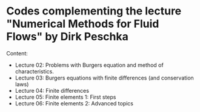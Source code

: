 # Codes complementing the lecture "Numerical Methods for Fluid Flows" by Dirk Peschka

Content:

- Lecture 02: Problems with Burgers equation and method of characteristics.
- Lecture 03: Burgers equations with finite differences (and conservation laws)
- Lecture 04: Finite differences
- Lecture 05: Finite elements 1: First steps
- Lecture 06: Finite elements 2: Advanced topics
